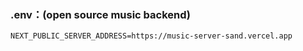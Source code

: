 ### .env：(open source music backend)

`NEXT_PUBLIC_SERVER_ADDRESS=https://music-server-sand.vercel.app`
